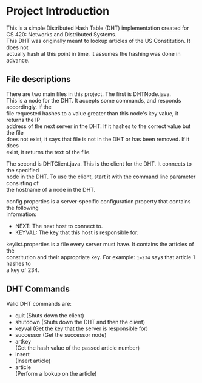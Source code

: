 Project Introduction
====================

This is a simple Distributed Hash Table (DHT) implementation created for CS 420: Networks and Distributed Systems.  
This DHT was originally meant to lookup articles of the US Constitution. It does not  
actually hash at this point in time, it assumes the hashing was done in advance.

File descriptions
-----------------
  
There are two main files in this project. The first is DHTNode.java.  
This is a node for the DHT. It accepts some commands, and responds accordingly. If the  
file requested hashes to a value greater than this node's key value, it returns the IP  
address of the next server in the DHT. If it hashes to the correct value but the file  
does not exist, it says that file is not in the DHT or has been removed. If it does  
exist, it returns the text of the file.

The second is DHTClient.java. This is the client for the DHT. It connects to the specified  
node in the DHT. To use the client, start it with the command line parameter consisting of  
the hostname of a node in the DHT.

config.properties is a server-specific configuration property that contains the following  
information:  
* NEXT: The next host to connect to.  
* KEYVAL: The key that this host is responsible for.  

keylist.properties is a file every server must have. It contains the articles of the  
constitution and their appropriate key. For example: `1=234` says that article 1 hashes to  
a key of 234.  

DHT Commands
------------

Valid DHT commands are:  
* quit (Shuts down the client)
* shutdown (Shuts down the DHT and then the client)
* keyval (Get the key that the server is responsible for)
* successor (Get the successor node)
* artkey <article number> (Get the hash value of the passed article number)
* insert <article number> (Insert article)
* article <article number> (Perform a lookup on the article)
